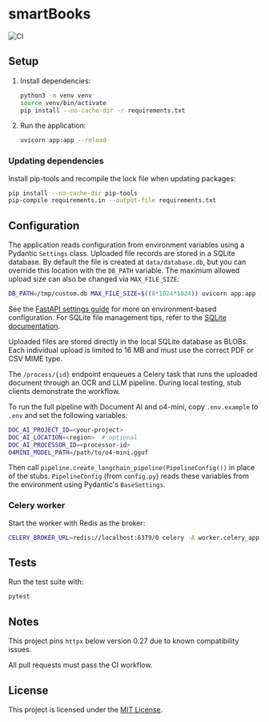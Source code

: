 # smartBooks
![CI](https://github.com/trevmanthony/smartBooks/actions/workflows/ci.yml/badge.svg)


## Setup
1. Install dependencies:
   ```bash
   python3 -m venv venv
   source venv/bin/activate
   pip install --no-cache-dir -r requirements.txt
   ```
2. Run the application:
   ```bash
   uvicorn app:app --reload
   ```

### Updating dependencies
Install pip-tools and recompile the lock file when updating packages:
```bash
pip install --no-cache-dir pip-tools
pip-compile requirements.in --output-file requirements.txt
```


## Configuration
The application reads configuration from environment variables using a
Pydantic `Settings` class. Uploaded file records are stored in a SQLite
database. By default the file is created at `data/database.db`, but you can
override this location with the `DB_PATH` variable. The maximum allowed upload
size can also be changed via `MAX_FILE_SIZE`:

```bash
DB_PATH=/tmp/custom.db MAX_FILE_SIZE=$((8*1024*1024)) uvicorn app:app --reload
```

See the [FastAPI settings guide](https://fastapi.tiangolo.com/advanced/settings/#environment-variables)
for more on environment-based configuration. For SQLite file management tips,
refer to the [SQLite documentation](https://sqlite.org/whentouse.html).

Uploaded files are stored directly in the local SQLite database as BLOBs.
Each individual upload is limited to 16&nbsp;MB and must use the correct PDF or
CSV MIME type.

The `/process/{id}` endpoint enqueues a Celery task that runs the uploaded
document through an OCR and LLM pipeline. During local testing, stub clients
demonstrate the workflow.


To run the full pipeline with Document AI and o4-mini, copy `.env.example` to `.env` and set the following variables:

```bash
DOC_AI_PROJECT_ID=<your-project>
DOC_AI_LOCATION=<region>  # optional
DOC_AI_PROCESSOR_ID=<processor-id>
O4MINI_MODEL_PATH=/path/to/o4-mini.gguf
```

Then call `pipeline.create_langchain_pipeline(PipelineConfig())` in place of the stubs.
`PipelineConfig` (from `config.py`) reads these variables from the environment using
Pydantic's `BaseSettings`.

### Celery worker

Start the worker with Redis as the broker:

```bash
CELERY_BROKER_URL=redis://localhost:6379/0 celery -A worker.celery_app worker --loglevel=info
```

## Tests
Run the test suite with:
```bash
pytest
```

## Notes
This project pins `httpx` below version 0.27 due to known compatibility issues.


All pull requests must pass the CI workflow.

## License
This project is licensed under the [MIT License](./LICENSE).

